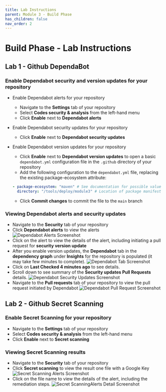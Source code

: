 ```yaml
---
title: Lab Instructions
parent: Module 3 - Build Phase
has_children: false
nav_order: 2
---
```


# Build Phase - Lab Instructions

## Lab 1 - Github DependaBot

### Enable Dependabot security and version updates for your repository

* Enable Dependabot alerts for your repository
  * Navigate to the **Settings** tab of your repository
  * Select **Codes security & analysis** from the left-hand menu
  * Click **Enable** next to **Dependabot alerts**
* Enable Dependabot security updates for your repository
  * Click **Enable** next to **Dependabot security updates**
* Enable Dependabot version updates for your repository
  * Click **Enable** next to **Dependabot version updates** to open a basic `dependabot.yml` configuration file in the `.github` directory of your repository
  * Add the following configuration to the `dependabot.yml` file, replacing the existing package-ecosystem attribute:

  ```yaml
  - package-ecosystem: "maven" # See documentation for possible values
    directory: "/tools/deploy/module3" # Location of package manifests
  ```

  * Click **Commit changes** to commit the file to the `main` branch

### Viewing Dependabot alerts and security updates

* Navigate to the **Security** tab of your repository
* Click **Dependabot alerts** to view the alerts
![Dependabot Alerts Screenshot](../../assets/images/module3/dependabot-alerts.png)
* Click on the alert to view the details of the alert, including initiating a pull request for **security version update** 
* After you enable version updates, the **Dependabot** tab in the **dependency graph** under **Insights** for the repository is populated (it may take few minutes to complete). 
![Dependabot Tab Screenshot](../../assets/images/module3/dependabot-dependency-graph.png)
* Click on **Last Checked 4 minutes ago** to see details.
* Scroll down to see summary of the **Security updates Pull Requests** details.
![Dependabot Security Updates Screenshot](../../assets/images/module3/dependabot-security-updates-details.png)
* Navigate to the **Pull requests** tab of your repository to view the pull request initiated by Dependabot
![Dependabot Pull Request Screenshot](../../assets/images/module3/dependabot-pull-requests.png)

## Lab 2 - Github Secret Scanning

### Enable Secret Scanning for your repository

* Navigate to the **Settings** tab of your repository
* Select **Codes security & analysis** from the left-hand menu
* Click **Enable** next to **Secret scanning**

### Viewing Secret Scanning results

* Navigate to the **Security** tab of your repository
* Click **Secret scanning** to view the result one file with a Google Key
![Secret Scanning Alerts Screenshot](../../assets/images/module3/secret-scaning-alert.png)
* Click on the file name to view the details of the alert, including the remediation steps.
![Secret ScanningAlerts Detail Screenshot](../../assets/images/module3/secret-scanning-alert-details.png)